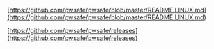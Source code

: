 [https://github.com/pwsafe/pwsafe/blob/master/README.LINUX.md](https://github.com/pwsafe/pwsafe/blob/master/README.LINUX.md)

[https://github.com/pwsafe/pwsafe/releases](https://github.com/pwsafe/pwsafe/releases)
